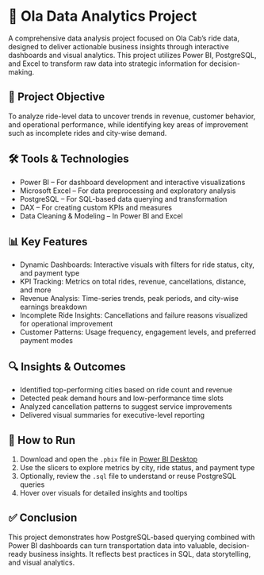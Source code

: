 # 🚖 Ola Data Analytics Project

A comprehensive data analysis project focused on Ola Cab’s ride data, designed to deliver actionable business insights through interactive dashboards and visual analytics. This project utilizes Power BI, PostgreSQL, and Excel to transform raw data into strategic information for decision-making.


## 📌 Project Objective

To analyze ride-level data to uncover trends in revenue, customer behavior, and operational performance, while identifying key areas of improvement such as incomplete rides and city-wise demand.


## 🛠️ Tools & Technologies

- Power BI – For dashboard development and interactive visualizations  
- Microsoft Excel – For data preprocessing and exploratory analysis  
- PostgreSQL – For SQL-based data querying and transformation  
- DAX – For creating custom KPIs and measures  
- Data Cleaning & Modeling – In Power BI and Excel


## 📊 Key Features

- Dynamic Dashboards: Interactive visuals with filters for ride status, city, and payment type  
- KPI Tracking: Metrics on total rides, revenue, cancellations, distance, and more  
- Revenue Analysis: Time-series trends, peak periods, and city-wise earnings breakdown  
- Incomplete Ride Insights: Cancellations and failure reasons visualized for operational improvement  
- Customer Patterns: Usage frequency, engagement levels, and preferred payment modes



## 🔍 Insights & Outcomes

- Identified top-performing cities based on ride count and revenue
- Detected peak demand hours and low-performance time slots
- Analyzed cancellation patterns to suggest service improvements
- Delivered visual summaries for executive-level reporting



## 🚀 How to Run

1. Download and open the `.pbix` file in [Power BI Desktop](https://powerbi.microsoft.com/desktop/)
2. Use the slicers to explore metrics by city, ride status, and payment type
3. Optionally, review the `.sql` file to understand or reuse PostgreSQL queries
4. Hover over visuals for detailed insights and tooltips




## ✅ Conclusion

This project demonstrates how PostgreSQL-based querying combined with Power BI dashboards can turn transportation data into valuable, decision-ready business insights. It reflects best practices in SQL, data storytelling, and visual analytics.



